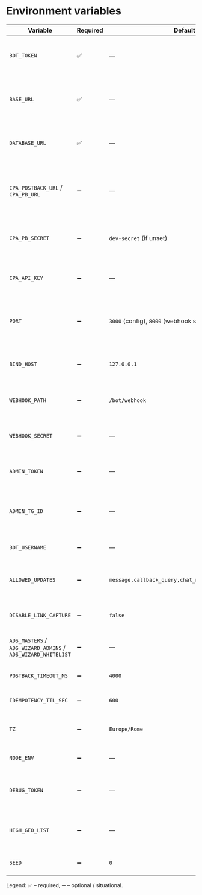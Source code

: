 # Environment variables

| Variable | Required | Default | Description | Used in |
| --- | --- | --- | --- | --- |
| `BOT_TOKEN` | ✅ | — | Telegram bot token used to initialise Telegraf. The process exits if missing. | `src/bot/telegraf.js`, `src/utils/tgInitData.*` |
| `BASE_URL` | ✅ | — | Public base URL for building tracking links and redirects. Must be absolute (https://...). | `src/config.js`, `src/api/click.*`, `src/api/cpa.js` |
| `DATABASE_URL` | ✅ | — | PostgreSQL connection string for pool, migrations and session storage. | `src/config.js`, `src/db/index.js`, `src/db/migrate.js` |
| `CPA_POSTBACK_URL` / `CPA_PB_URL` | ➖ | — | Endpoint that receives conversion postbacks. Validation requires an absolute URL. | `src/config.js`, `src/services/postback.js` |
| `CPA_PB_SECRET` | ➖ | `dev-secret` (if unset) | Secret used to sign CPA postback payloads. Warns when missing. | `src/config.js`, `src/services/postback.js` |
| `CPA_API_KEY` | ➖ | — | API key that external partners must send via `X-Api-Key` to access `/api/cpa/*`. | `src/config.js`, `src/api/cpa.js`, tests |
| `PORT` | ➖ | `3000` (config), `8000` (webhook server default) | TCP port for HTTP server. `src/api/server.js` falls back to `8000` when run standalone. | `src/config.js`, `src/api/server.js` |
| `BIND_HOST` | ➖ | `127.0.0.1` | Interface used by the webhook server. Override to `0.0.0.0` behind a reverse proxy. | `src/api/server.js` |
| `WEBHOOK_PATH` | ➖ | `/bot/webhook` | Relative path for Telegram webhook handler. Must start with `/`. | `src/config.js`, `src/api/server.js` |
| `WEBHOOK_SECRET` | ➖ | — | Optional secret token validated against `X-Telegram-Bot-Api-Secret-Token`. | `src/api/server.js` |
| `ADMIN_TOKEN` | ➖ | — | Token required for admin HTTP endpoints (`/api/offers`). | `src/api/server.js` |
| `ADMIN_TG_ID` | ➖ | — | Telegram ID that gains access to admin bot commands (`/admin_offers`, `/offer_status`). | `src/bot/telegraf.js` |
| `BOT_USERNAME` | ➖ | — | Username used to render deep links and hints. | `src/config.js`, `src/api/click.*`, `src/bot/run-bot.js` |
| `ALLOWED_UPDATES` | ➖ | `message,callback_query,chat_member,my_chat_member` | Comma separated list passed to Telegram when registering a webhook. | `src/config.js` |
| `DISABLE_LINK_CAPTURE` | ➖ | `false` | When set to `true`, skips loading `src/bot/link-capture.js`. | `src/bot/telegraf.js` |
| `ADS_MASTERS` / `ADS_WIZARD_ADMINS` / `ADS_WIZARD_WHITELIST` | ➖ | — | Comma separated list of Telegram IDs allowed to run the ads wizard. | `src/config.js`, `src/bot/adsWizard.js` |
| `POSTBACK_TIMEOUT_MS` | ➖ | `4000` | Timeout used when delivering CPA postbacks. | `src/config.js`, `src/services/postback.js` |
| `IDEMPOTENCY_TTL_SEC` | ➖ | `600` | Time window for deduplication of CPA events. | `src/config.js`, `src/services/postback.js` |
| `TZ` | ➖ | `Europe/Rome` | Default timezone, affects cron-style operations and logs. | `src/config.js` |
| `NODE_ENV` | ➖ | — | Standard Node.js environment indicator. | `src/config.js` |
| `DEBUG_TOKEN` | ➖ | — | Required header (`X-Debug-Token`) for debug routes (`/debug/*`, `/api/wa/*`). | `src/api/app.js`, `src/api/wa.js` |
| `HIGH_GEO_LIST` | ➖ | — | Comma separated list of GEO codes that trigger +30% payout adjustment. | `src/util/pricing.js` |
| `SEED` | ➖ | `0` | When set to `1`, migrations seed demo data. | `src/db/migrate.js` |

Legend: ✅ – required, ➖ – optional / situational.
